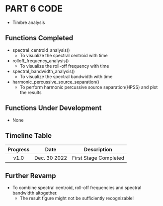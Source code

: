 # PART 6 CODE #

* Timbre analysis

## Functions Completed ##

* spectral_centroid_analysis()
  * To visualize the spectral centroid with time
* rolloff_frequency_analysis()
  * To visualize the roll-off frequency with time
* spectral_bandwidth_analysis()
  * To visualize the spectral bandwidth with time
* harmonic_percussive_source_separation()
  * To perform harmonic percussive source separation(HPSS) and plot the results

## Functions Under Development ##

* None

## Timeline Table ##

| Progress |     Date     |       Description     |
|   :---:  |     :---:    |          :---:        |
|   v1.0   | Dec. 30 2022 | First Stage Completed |

## Further Revamp ##

* To combine spectral centroid, roll-off frequencies and spectral bandwidth altogether.
  * The result figure might not be sufficiently recognizable!

